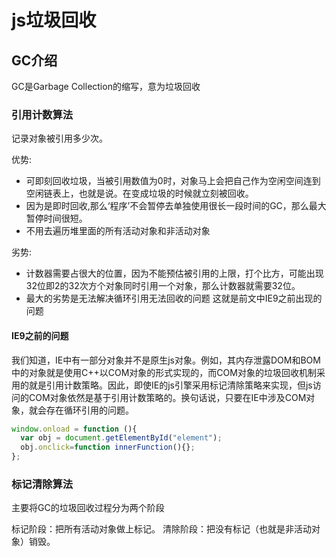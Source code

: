 # js垃圾回收

## GC介绍
GC是Garbage Collection的缩写，意为垃圾回收

### 引用计数算法

记录对象被引用多少次。

优势:
  - 可即刻回收垃圾，当被引用数值为0时，对象马上会把自己作为空闲空间连到空闲链表上，也就是说。在变成垃圾的时候就立刻被回收。
  - 因为是即时回收,那么‘程序’不会暂停去单独使用很长一段时间的GC，那么最大暂停时间很短。
  - 不用去遍历堆里面的所有活动对象和非活动对象

劣势:
  - 计数器需要占很大的位置，因为不能预估被引用的上限，打个比方，可能出现32位即2的32次方个对象同时引用一个对象，那么计数器就需要32位。
  - 最大的劣势是无法解决循环引用无法回收的问题 这就是前文中IE9之前出现的问题

#### IE9之前的问题

我们知道，IE中有一部分对象并不是原生js对象。例如，其内存泄露DOM和BOM中的对象就是使用C++以COM对象的形式实现的，而COM对象的垃圾回收机制采用的就是引用计数策略。因此，即使IE的js引擎采用标记清除策略来实现，但js访问的COM对象依然是基于引用计数策略的。换句话说，只要在IE中涉及COM对象，就会存在循环引用的问题。

```js
window.onload = function (){
  var obj = document.getElementById("element");
  obj.onclick=function innerFunction(){};
};
```

### 标记清除算法

主要将GC的垃圾回收过程分为两个阶段

标记阶段：把所有活动对象做上标记。
清除阶段：把没有标记（也就是非活动对象）销毁。
